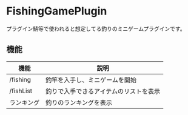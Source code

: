 # FishingGamePlugin

プラグイン鯖等で使われると想定してる釣りのミニゲームプラグインです。

## 機能

| 機能        | 説明                  |
|-----------|---------------------|
| /fishing  | 釣竿を入手し、ミニゲームを開始     |
| /fishList | 釣りで入手できるアイテムのリストを表示 |
| ランキング     | 釣りのランキングを表示         |